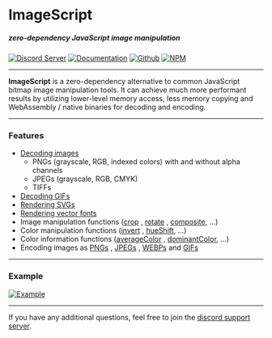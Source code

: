 # ImageScript
##### zero-dependency JavaScript image manipulation
[![Discord Server](https://img.shields.io/discord/691713541262147687.svg?label=Discord&logo=discord&logoColor=ffffff&color=7389D8&labelColor=6A7EC2&style=for-the-badge)](https://discord.gg/8hPrwAH)
[![Documentation](https://img.shields.io/badge/Documentationn-informational?style=for-the-badge)](https://imagescript.dreadful.tech/)
[![Github](https://img.shields.io/badge/Github-Repository-181717?logo=github&style=for-the-badge)](https://github.com/matmen/ImageScript)
[![NPM](https://nodei.co/npm/imagescript.png)](https://www.npmjs.com/package/imagescript)

---

**ImageScript** is a zero-dependency alternative to common JavaScript bitmap image manipulation tools. It can achieve
much more performant results by utilizing lower-level memory access, less memory copying and WebAssembly / native
binaries for decoding and encoding.

---

### Features

- [Decoding images](https://imagescript.dreadful.tech/Image.html#.decode)
  - PNGs (grayscale, RGB, indexed colors) with and without alpha channels
  - JPEGs (grayscale, RGB, CMYK)
  - TIFFs
- [Decoding GIFs](https://imagescript.dreadful.tech/GIF.html#.decode)
- [Rendering SVGs](https://imagescript.dreadful.tech/Image.html#.renderSVG)
- [Rendering vector fonts](https://imagescript.dreadful.tech/Image.html#.renderText)
- Image manipulation functions ([crop](https://imagescript.dreadful.tech/Image.html#crop)
  , [rotate](https://imagescript.dreadful.tech/Image.html#rotate)
  , [composite](https://imagescript.dreadful.tech/Image.html#composite), ...)
- Color manipulation functions ([invert](https://imagescript.dreadful.tech/Image.html##invert)
  , [hueShift](https://imagescript.dreadful.tech/Image.html##hueshift), ...)
- Color information functions ([averageColor](https://imagescript.dreadful.tech/Image.html#averageColor)
  , [dominantColor](https://imagescript.dreadful.tech/Image.html#dominantColor), ...)
- Encoding images as [PNGs](https://imagescript.dreadful.tech/Image.html#encode)
  , [JPEGs](https://imagescript.dreadful.tech/Image.html#encodejpeg)
  , [WEBPs](https://imagescript.dreadful.tech/Image.html#encodeWEBP)
  and [GIFs](https://imagescript.dreadful.tech/GIF.html#encode)

---

### Example

[![Example](https://github.com/matmen/ImageScript/raw/master/tests/targets/readme.png)](https://github.com/matmen/ImageScript/blob/master/tests/readme.js)

---

If you have any additional questions, feel free to join the [discord support server](https://discord.gg/8hPrwAH).

